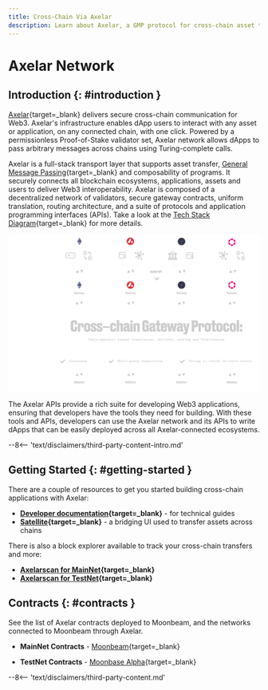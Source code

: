 ```yaml
---
title: Cross-Chain Via Axelar
description: Learn about Axelar, a GMP protocol for cross-chain asset transfers, and how to get started building cross-chain applications with Axelar on Moonbeam.
---
```


# Axelar Network

## Introduction {: #introduction }

[Axelar](https://axelar.network/){target=_blank} delivers secure cross-chain communication for Web3. Axelar's infrastructure enables dApp users to interact with any asset or application, on any connected chain, with one click. Powered by a permissionless Proof-of-Stake validator set, Axelar network allows dApps to pass arbitrary messages across chains using Turing-complete calls.

Axelar is a full-stack transport layer that supports asset transfer, [General Message Passing](https://docs.axelar.dev/dev/gmp-overview){target=_blank} and composability of programs. It securely connects all blockchain ecosystems, applications, assets and users to deliver Web3 interoperability. Axelar is composed of a decentralized network of validators, secure gateway contracts, uniform translation, routing architecture, and a suite of protocols and application programming interfaces (APIs). Take a look at the [Tech Stack Diagram](https://axelar.network/blog/an-introduction-to-the-axelar-network){target=_blank} for more details.

![Axelar Technology Stack diagram](/images/builders/interoperability/protocols/axelar/axelar-1.png)

The Axelar APIs provide a rich suite for developing Web3 applications, ensuring that developers have the tools they need for building. With these tools and APIs, developers can use the Axelar network and its APIs to write dApps that can be easily deployed across all Axelar-connected ecosystems.  

--8<-- 'text/disclaimers/third-party-content-intro.md'

## Getting Started {: #getting-started }

There are a couple of resources to get you started building cross-chain applications with Axelar:

- **[Developer documentation](https://docs.axelar.dev/dev/intro){target=_blank}** - for technical guides
- **[Satellite](https://satellite.money/){target=_blank}** - a bridging UI used to transfer assets across chains

There is also a block explorer available to track your cross-chain transfers and more:

- **[Axelarscan for MainNet](https://axelarscan.io/){target=_blank}**
- **[Axelarscan for TestNet](https://testnet.axelarscan.io/){target=_blank}**

## Contracts {: #contracts }

See the list of Axelar contracts deployed to Moonbeam, and the networks connected to Moonbeam through Axelar.

- **MainNet Contracts** - [Moonbeam](https://docs.axelar.dev/dev/reference/mainnet-contract-addresses){target=_blank}

- **TestNet Contracts** - [Moonbase Alpha](https://docs.axelar.dev/dev/reference/testnet-contract-addresses){target=_blank}

--8<-- 'text/disclaimers/third-party-content.md'
